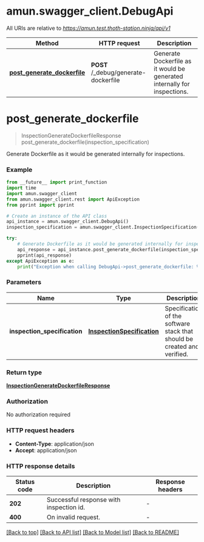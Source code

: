 # amun.swagger_client.DebugApi

All URIs are relative to *https://amun.test.thoth-station.ninja/api/v1*

Method | HTTP request | Description
------------- | ------------- | -------------
[**post_generate_dockerfile**](DebugApi.md#post_generate_dockerfile) | **POST** /_debug/generate-dockerfile | Generate Dockerfile as it would be generated internally for inspections. 


# **post_generate_dockerfile**
> InspectionGenerateDockerfileResponse post_generate_dockerfile(inspection_specification)

Generate Dockerfile as it would be generated internally for inspections. 

### Example

```python
from __future__ import print_function
import time
import amun.swagger_client
from amun.swagger_client.rest import ApiException
from pprint import pprint

# Create an instance of the API class
api_instance = amun.swagger_client.DebugApi()
inspection_specification = amun.swagger_client.InspectionSpecification() # InspectionSpecification | Specification of the software stack that should be created and verified.

try:
    # Generate Dockerfile as it would be generated internally for inspections. 
    api_response = api_instance.post_generate_dockerfile(inspection_specification)
    pprint(api_response)
except ApiException as e:
    print("Exception when calling DebugApi->post_generate_dockerfile: %s\n" % e)
```

### Parameters

Name | Type | Description  | Notes
------------- | ------------- | ------------- | -------------
 **inspection_specification** | [**InspectionSpecification**](InspectionSpecification.md)| Specification of the software stack that should be created and verified. | 

### Return type

[**InspectionGenerateDockerfileResponse**](InspectionGenerateDockerfileResponse.md)

### Authorization

No authorization required

### HTTP request headers

 - **Content-Type**: application/json
 - **Accept**: application/json

### HTTP response details
| Status code | Description | Response headers |
|-------------|-------------|------------------|
**202** | Successful response with inspection id. |  -  |
**400** | On invalid request. |  -  |

[[Back to top]](#) [[Back to API list]](../README.md#documentation-for-api-endpoints) [[Back to Model list]](../README.md#documentation-for-models) [[Back to README]](../README.md)

